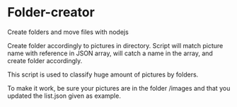 # Folder-creator
Create folders and move files with nodejs

Create folder accordingly to pictures in directory. Script will match picture name with reference in JSON array, will catch a name in the array, and create folder accordingly.

This script is used to classify huge amount of pictures by folders.

To make it work, be sure your pictures are in the folder /images and that you updated the list.json given as example.
